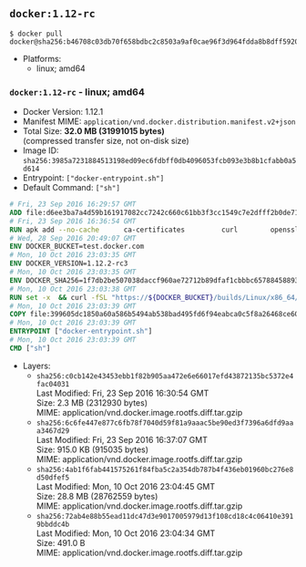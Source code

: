 ## `docker:1.12-rc`

```console
$ docker pull docker@sha256:b46708c03db70f658bdbc2c8503a9af0cae96f3d964fdda8b8dff59208e984e3
```

-	Platforms:
	-	linux; amd64

### `docker:1.12-rc` - linux; amd64

-	Docker Version: 1.12.1
-	Manifest MIME: `application/vnd.docker.distribution.manifest.v2+json`
-	Total Size: **32.0 MB (31991015 bytes)**  
	(compressed transfer size, not on-disk size)
-	Image ID: `sha256:3985a7231884513198ed09ec6fdbff0db4096053fcb093e3b8b1cfabb0a5d614`
-	Entrypoint: `["docker-entrypoint.sh"]`
-	Default Command: `["sh"]`

```dockerfile
# Fri, 23 Sep 2016 16:29:57 GMT
ADD file:d6ee3ba7a4d59b161917082cc7242c660c61bb3f3cc1549c7e2dfff2b0de7104 in / 
# Fri, 23 Sep 2016 16:36:54 GMT
RUN apk add --no-cache 		ca-certificates 		curl 		openssl
# Wed, 28 Sep 2016 20:49:07 GMT
ENV DOCKER_BUCKET=test.docker.com
# Mon, 10 Oct 2016 23:03:35 GMT
ENV DOCKER_VERSION=1.12.2-rc3
# Mon, 10 Oct 2016 23:03:35 GMT
ENV DOCKER_SHA256=1f7db2be507038daccf960ae72712b89dfaf1cbbbc65788458893f7d2e677422
# Mon, 10 Oct 2016 23:03:38 GMT
RUN set -x 	&& curl -fSL "https://${DOCKER_BUCKET}/builds/Linux/x86_64/docker-${DOCKER_VERSION}.tgz" -o docker.tgz 	&& echo "${DOCKER_SHA256} *docker.tgz" | sha256sum -c - 	&& tar -xzvf docker.tgz 	&& mv docker/* /usr/local/bin/ 	&& rmdir docker 	&& rm docker.tgz 	&& docker -v
# Mon, 10 Oct 2016 23:03:39 GMT
COPY file:399605dc1850a60a586b5494ab538bad495fd6f94eabca0c5f8a26468ce6030f in /usr/local/bin/ 
# Mon, 10 Oct 2016 23:03:39 GMT
ENTRYPOINT ["docker-entrypoint.sh"]
# Mon, 10 Oct 2016 23:03:39 GMT
CMD ["sh"]
```

-	Layers:
	-	`sha256:c0cb142e43453ebb1f82b905aa472e6e66017efd43872135bc5372e4fac04031`  
		Last Modified: Fri, 23 Sep 2016 16:30:54 GMT  
		Size: 2.3 MB (2312930 bytes)  
		MIME: application/vnd.docker.image.rootfs.diff.tar.gzip
	-	`sha256:6c6fe447e877c6fb78f7040d59f81a9aaac5be90ed3f7396a6dfd9aaa3467d29`  
		Last Modified: Fri, 23 Sep 2016 16:37:07 GMT  
		Size: 915.0 KB (915035 bytes)  
		MIME: application/vnd.docker.image.rootfs.diff.tar.gzip
	-	`sha256:4ab1f6fab441575261f84fba5c2a354db787b4f436eb01960bc276e8d50dfef5`  
		Last Modified: Mon, 10 Oct 2016 23:04:45 GMT  
		Size: 28.8 MB (28762559 bytes)  
		MIME: application/vnd.docker.image.rootfs.diff.tar.gzip
	-	`sha256:72ab4e88b55ead11dc47d3e9017005979d13f108cd18c4c06410e3919bbddc4b`  
		Last Modified: Mon, 10 Oct 2016 23:04:34 GMT  
		Size: 491.0 B  
		MIME: application/vnd.docker.image.rootfs.diff.tar.gzip
